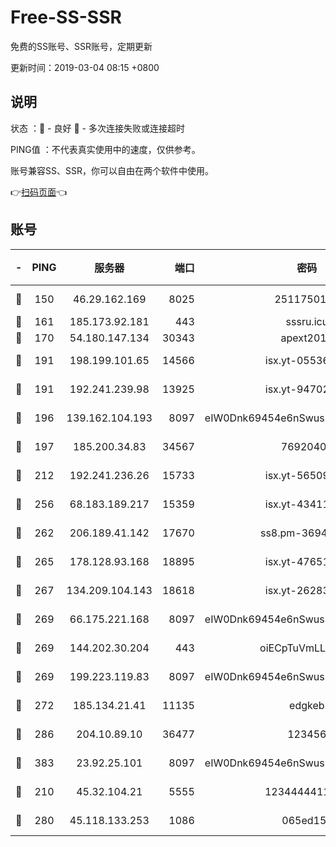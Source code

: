 # Free-SS-SSR

免费的SS账号、SSR账号，定期更新

更新时间：2019-03-04 08:15 +0800

## 说明

状态     ：🙂 - 良好 🙁 - 多次连接失败或连接超时

PING值   ：不代表真实使用中的速度，仅供参考。

账号兼容SS、SSR，你可以自由在两个软件中使用。

👉[扫码页面](https://liesauer.github.io/free-ss-ssr.github.io/)👈

## 账号

|-|PING|服务器|端口|密码|加密方式|区域|
|:----:|:----:|:-----:|-----:|:----:|:----:|:----:|
|🙂|150|46.29.162.169|8025|2511750146|aes-256-cfb|RU|
|🙂|161|185.173.92.181|443|sssru.icu|rc4-md5|RU|
|🙂|170|54.180.147.134|30343|apext2019|chacha20|KR|
|🙂|191|198.199.101.65|14566|isx.yt-05536769|aes-256-cfb|US|
|🙂|191|192.241.239.98|13925|isx.yt-94702728|aes-256-cfb|US|
|🙂|196|139.162.104.193|8097|eIW0Dnk69454e6nSwuspv9DmS201tQ0D|aes-256-cfb|JP|
|🙂|197|185.200.34.83|34567|76920400|aes-256-cfb|US|
|🙂|212|192.241.236.26|15733|isx.yt-56509000|aes-256-cfb|US|
|🙂|256|68.183.189.217|15359|isx.yt-43411617|aes-256-cfb|SG|
|🙂|262|206.189.41.142|17670|ss8.pm-36944551|aes-256-cfb|SG|
|🙂|265|178.128.93.168|18895|isx.yt-47651683|aes-256-cfb|SG|
|🙂|267|134.209.104.143|18618|isx.yt-26283608|aes-256-cfb|SG|
|🙂|269|66.175.221.168|8097|eIW0Dnk69454e6nSwuspv9DmS201tQ0D|aes-256-cfb|US|
|🙂|269|144.202.30.204|443|oiECpTuVmLLxk4Ts|aes-256-cfb|US|
|🙂|269|199.223.119.83|8097|eIW0Dnk69454e6nSwuspv9DmS201tQ0D|aes-256-cfb|US|
|🙂|272|185.134.21.41|11135|edgkeb|aes-256-cfb|GB|
|🙂|286|204.10.89.10|36477|123456|aes-256-cfb|US|
|🙂|383|23.92.25.101|8097|eIW0Dnk69454e6nSwuspv9DmS201tQ0D|aes-256-cfb|US|
|🙂|210|45.32.104.21|5555|1234444411111|aes-256-cfb|SG|
|🙂|280|45.118.133.253|1086|065ed15a|aes-256-cfb|SG|

